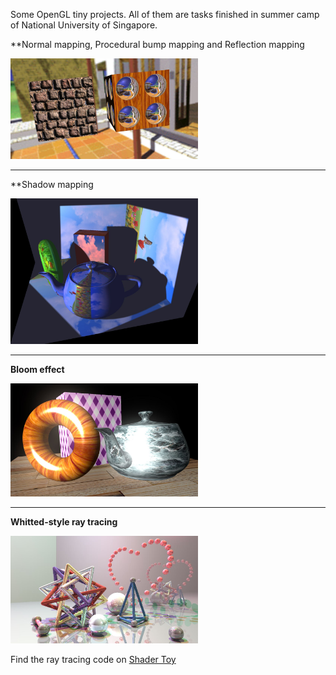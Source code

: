 Some OpenGL tiny projects. All of them are tasks finished in summer camp of National University of Singapore.

**Normal mapping, Procedural bump mapping and Reflection mapping

<img src="https://github.com/wcvanvan/OpenGL-Playground/blob/master/mapping/example.JPG" width="300">

****

**Shadow mapping

<img src="https://github.com/wcvanvan/OpenGL-Playground/blob/master/shadow/example.JPG" width="300">

****

**Bloom effect**

<img src="https://github.com/wcvanvan/OpenGL-Playground/blob/master/bloom/example.JPG" width="300">

****

**Whitted-style ray tracing**

<img src="https://github.com/wcvanvan/OpenGL-Playground/blob/master/raytracing/example.JPG" width="300">

Find the ray tracing code on <a href="https://www.shadertoy.com/view/ssGBWc">Shader Toy</a>

